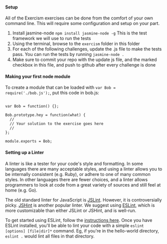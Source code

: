 #### Setup

All of the Exercism exercises can be done from the comfort of your own command line. This will require some configuration and setup on your part.

1. Install jasmine-node `npm install jasmine-node -g` This is the test framework we will use to run the tests
2. Using the terminal, browse to the `exercism` folder in this folder
3. For each of the following challenges, update the .js file to make the tests pass. You can run the tests by running `jasmine-node .`
4. Make sure to commit your repo with the update js file, and the marked checkbox in this file, and push to github after every challenge is done


#### Making your first node module

To create a module that can be loaded with `var Bob = require('./bob.js');`, put this code in bob.js:

```

var Bob = function() {};

Bob.prototype.hey = function(what) {
  //
  // Your solution to the exercise goes here
  //
};

module.exports = Bob;

```

#### Setting up a Linter

A linter is like a tester for your code's style and formatting. In some languages there are many acceptable styles, and using a linter allows you to be internally consistent (e.g. Ruby), or adhere to one of many common styles. In other languages there are fewer choices, and a linter allows programmers to look at code from a great variety of sources and still feel at home (e.g. Go).


The old standard linter for JavaScript is [JSLint](http://jslint.com/). However, it is controversially picky. [JSHint](http://jshint.com/) is another popular linter. We suggest using [ESLint](http://eslint.org/), which is more customizable than either JSLint or JSHint, and is well-run.

To get started using ESLint, follow the [instructions here](http://eslint.org/docs/user-guide/command-line-interface.html). Once you have ESLint installed, you'll be able to lint your code with a simple `eslint [options] [file|dir]*` command. Eg, if you're in the hello-world directory, `eslint .` would lint all files in that directory.
